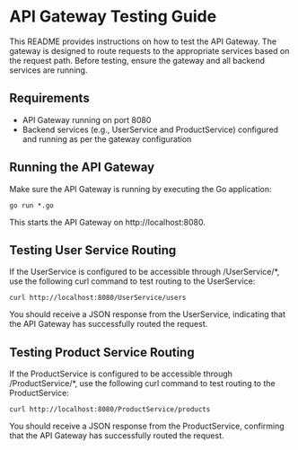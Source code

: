 # API Gateway Testing Guide

This README provides instructions on how to test the API Gateway. The gateway is designed to route requests to the appropriate services based on the request path. Before testing, ensure the gateway and all backend services are running.

## Requirements

- API Gateway running on port 8080
- Backend services (e.g., UserService and ProductService) configured and running as per the gateway configuration

## Running the API Gateway

Make sure the API Gateway is running by executing the Go application:

```shell
go run *.go
```

This starts the API Gateway on http://localhost:8080.



## Testing User Service Routing
If the UserService is configured to be accessible through /UserService/*, use the following curl command to test routing to the UserService:

```
curl http://localhost:8080/UserService/users

```

You should receive a JSON response from the UserService, indicating that the API Gateway has successfully routed the request.


## Testing Product Service Routing
If the ProductService is configured to be accessible through /ProductService/*, use the following curl command to test routing to the ProductService:


```
curl http://localhost:8080/ProductService/products

```

You should receive a JSON response from the ProductService, confirming that the API Gateway has successfully routed the request.

